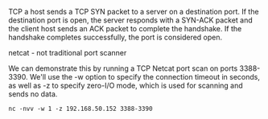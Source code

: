 TCP
a host sends a TCP SYN packet to a server on a destination port. If the destination port is open, the server responds with a SYN-ACK packet and the client host sends an ACK packet to complete the handshake. If the handshake completes successfully, the port is considered open.

netcat - not traditional port scanner

We can demonstrate this by running a TCP Netcat port scan on ports 3388-3390. We'll use the -w option to specify the connection timeout in seconds, as well as -z to specify zero-I/O mode, which is used for scanning and sends no data.

```
nc -nvv -w 1 -z 192.168.50.152 3388-3390
```